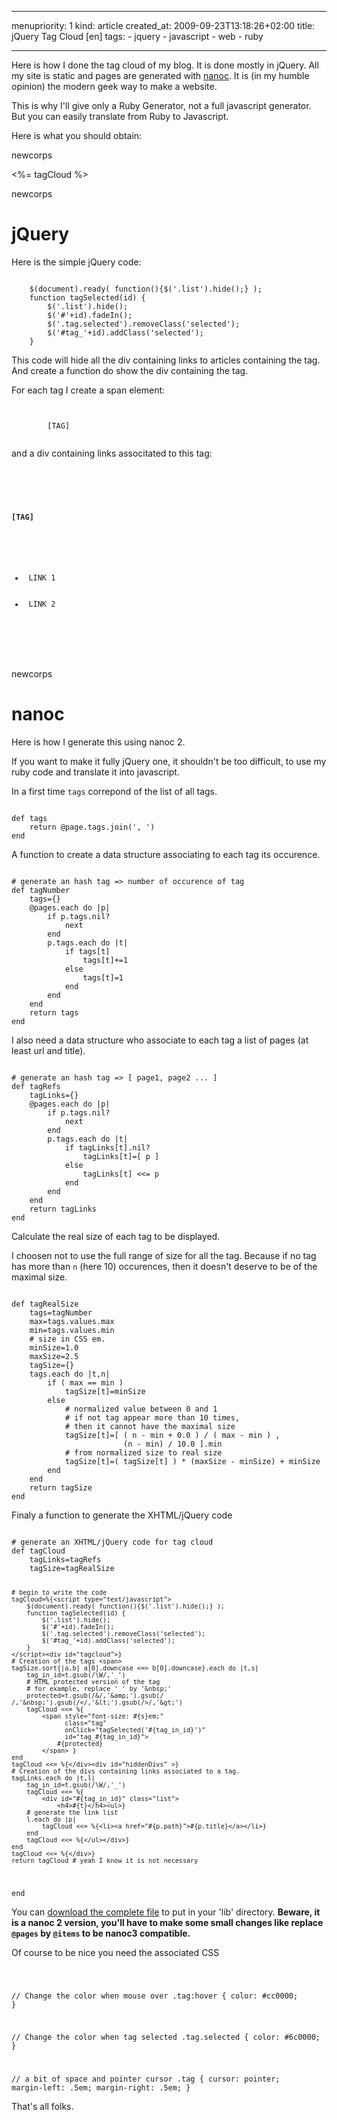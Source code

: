 ----- 
menupriority:   1
kind:           article
created_at:           2009-09-23T13:18:26+02:00
title: jQuery Tag Cloud [en]
tags:
    - jquery
    - javascript
    - web
    - ruby

-----
Here is how I done the tag cloud of my blog. It is done mostly in jQuery.
All my site is static and pages are generated with [nanoc](nanoc.stoneship.org).
It is (in my humble opinion) the modern geek way to make a website.

This is why I'll give only a Ruby Generator, not a full javascript generator. 
But you can easily translate from Ruby to Javascript.

Here is what you should obtain:

newcorps

<div>
<%= tagCloud %>
</div>

newcorps

# jQuery

Here is the simple jQuery code:

<div>
<code class="javascript">
    $(document).ready( function(){$('.list').hide();} );
    function tagSelected(id) {
        $('.list').hide();
        $('#'+id).fadeIn();
        $('.tag.selected').removeClass('selected');
        $('#tag_'+id).addClass('selected');
    }
</code>
</div>

This code will hide all the div containing links to articles containing the tag. And create a function do show the div containing the tag.

For each tag I create a span element:

<div>
<code class="html">
    <span   style="font-size: 1.0em;" 
            class="tag" 
            onClick="tagSelected('[TAG]')" 
            id="tag_[TAG]">
        [TAG]
    </span> 
</code>
</div>

and a div containing links associtated to this tag:

<div>
<code class="html">
    <div id="[TAG]">
        <h4>[TAG]</h4>
        <ul>
            <li> LINK 1 </li>
            <li> LINK 2 </li>
        </ul>
    </div> 
</code>
</div>

newcorps

# nanoc

Here is how I generate this using nanoc 2.

If you want to make it fully jQuery one, it shouldn't be
too difficult, to use my ruby code and translate it into javascript.

In a first time `tags` correpond of the list of all tags.

<div>
<code class="ruby">
def tags
    return @page.tags.join(', ')
end
</code>
</div>

A function to create a data structure associating to each 
tag its occurence. 

<div>
<code class="ruby">
# generate an hash tag => number of occurence of tag
def tagNumber
    tags={}
    @pages.each do |p|
        if p.tags.nil?
            next
        end
        p.tags.each do |t|
            if tags[t]
                tags[t]+=1
            else
                tags[t]=1
            end
        end
    end
    return tags
end
</code>
</div>

I also need a data structure who associate to each
tag a list of pages (at least url and title).

<div>
<code class="ruby">
# generate an hash tag => [ page1, page2 ... ]
def tagRefs
    tagLinks={}
    @pages.each do |p|
        if p.tags.nil?
            next
        end
        p.tags.each do |t|
            if tagLinks[t].nil?
                tagLinks[t]=[ p ]
            else
                tagLinks[t] <<= p
            end
        end
    end
    return tagLinks
end
</code>
</div>

Calculate the real size of each tag to be displayed.

I choosen not to use the full range of size for all the tag. Because if no
tag has more than `n` (here 10) occurences, then it doesn't deserve to be
of the maximal size.

<div>
<code class="ruby">
def tagRealSize
    tags=tagNumber
    max=tags.values.max
    min=tags.values.min
    # size in CSS em.
    minSize=1.0
    maxSize=2.5
    tagSize={}
    tags.each do |t,n|
        if ( max == min )
            tagSize[t]=minSize
        else
            # normalized value between 0 and 1
            # if not tag appear more than 10 times, 
            # then it cannot have the maximal size
            tagSize[t]=[ ( n - min + 0.0 ) / ( max - min ) , 
                         (n - min) / 10.0 ].min
            # from normalized size to real size
            tagSize[t]=( tagSize[t] ) * (maxSize - minSize) + minSize
        end
    end
    return tagSize
end
</code>
</div>

Finaly a function to generate the XHTML/jQuery code

<div>
<code class="ruby">
# generate an XHTML/jQuery code for tag cloud
def tagCloud
    tagLinks=tagRefs
    tagSize=tagRealSize

    # begin to write the code
    tagCloud=%{<script type="text/javascript">
        $(document).ready( function(){$('.list').hide();} );
        function tagSelected(id) {
            $('.list').hide();
            $('#'+id).fadeIn();
            $('.tag.selected').removeClass('selected');
            $('#tag_'+id).addClass('selected');
        }
    </script><div id="tagcloud">}
    # Creation of the tags <span>
    tagSize.sort{|a,b| a[0].downcase <=> b[0].downcase}.each do |t,s|
        tag_in_id=t.gsub(/\W/,'_')
        # HTML protected version of the tag
        # for example, replace ' ' by '&nbsp;'
        protected=t.gsub(/&/,'&amp;').gsub(/ /,'&nbsp;').gsub(/</,'&lt;').gsub(/>/,'&gt;')
        tagCloud <<= %{
            <span style="font-size: #{s}em;" 
                  class="tag" 
                  onClick="tagSelected('#{tag_in_id}')" 
                  id="tag_#{tag_in_id}">
                #{protected}
            </span> }
    end
    tagCloud <<= %{</div><div id="hiddenDivs" >}
    # Creation of the divs containing links associated to a tag.
    tagLinks.each do |t,l|
        tag_in_id=t.gsub(/\W/,'_')
        tagCloud <<= %{
            <div id="#{tag_in_id}" class="list">
                <h4>#{t}</h4><ul>}
        # generate the link list
        l.each do |p|
            tagCloud <<= %{<li><a href="#{p.path}">#{p.title}</a></li>}
        end
        tagCloud <<= %{</ul></div>}
    end
    tagCloud <<= %{</div>}
    return tagCloud # yeah I know it is not necessary
end
</code>
</div>

You can [download the complete file](/Scratch/en/blog/2009-09-jQuery-Tag-Cloud/code/tag.rb) to put in your 'lib' directory. **Beware, it is a nanoc 2 version, you'll have to make some small changes like replace `@pages` by `@items` to be nanoc3 compatible.**

Of course to be nice you need the associated CSS

<div>
<code class="css">

// Change the color when mouse over
.tag:hover {
  color: #cc0000; }

// Change the color when tag selected
.tag.selected {
  color: #6c0000; }

// a bit of space and pointer cursor
.tag {
  cursor: pointer;
  margin-left: .5em;
  margin-right: .5em; }
</code>
</div>

That's all folks.
